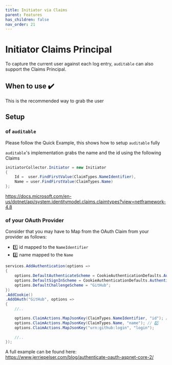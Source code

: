 ```yaml
---
title: Initiator via Claims
parent: Features
has_children: false
nav_order: 21
---
```


# Initiator Claims Principal

To capture the current user against each log entry, `auditable` can also support the Claims Principal.


## When to use ✔️

This is the recommended way to grab the user

## Setup

### of `auditable` 

Please follow the Quick Example, this shows how to setup `auditable` fully

`auditable`'s implementation grabs the name and the id using the following Claims

```csharp
initiatorCollector.Initiator = new Initiator
{
    Id =  user.FindFirstValue(ClaimTypes.NameIdentifier), 
    Name = user.FindFirstValue(ClaimTypes.Name) 
};
```

https://docs.microsoft.com/en-us/dotnet/api/system.identitymodel.claims.claimtypes?view=netframework-4.8

### of your OAuth Provider

Consider that you may have to Map from the OAuth Claim from your provider as follows:

- 1️⃣ id mapped to the `NameIdentifier`
- 2️⃣ name mapped to the `Name`


```csharp
services.AddAuthentication(options =>
{
    options.DefaultAuthenticateScheme = CookieAuthenticationDefaults.AuthenticationScheme;
    options.DefaultSignInScheme = CookieAuthenticationDefaults.AuthenticationScheme;
    options.DefaultChallengeScheme = "GitHub";
})
.AddCookie()
.AddOAuth("GitHub", options =>
{
    //..

    options.ClaimActions.MapJsonKey(ClaimTypes.NameIdentifier, "id"); // 1️⃣
    options.ClaimActions.MapJsonKey(ClaimTypes.Name, "name"); // 2️⃣
    options.ClaimActions.MapJsonKey("urn:github:login", "login");
    
    //..
});
```

A full example can be found here: https://www.jerriepelser.com/blog/authenticate-oauth-aspnet-core-2/